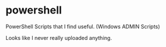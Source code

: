 # powershell
PowerShell Scripts that I find useful. (Windows ADMIN Scripts)

Looks like I never really uploaded anything. 
